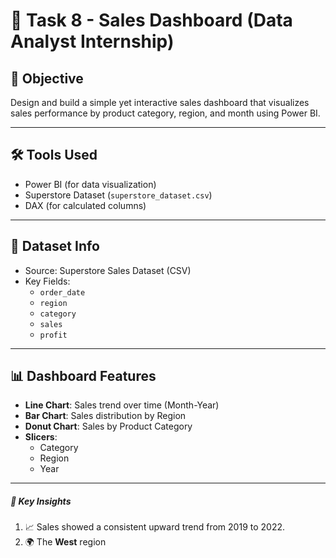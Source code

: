 # 🧾 Task 8 - Sales Dashboard (Data Analyst Internship)

## 📌 Objective
Design and build a simple yet interactive sales dashboard that visualizes sales performance by product category, region, and month using Power BI.

---

## 🛠 Tools Used
- Power BI (for data visualization)
- Superstore Dataset (`superstore_dataset.csv`)
- DAX (for calculated columns)

---

## 📁 Dataset Info
- Source: Superstore Sales Dataset (CSV)
- Key Fields:
  - `order_date`
  - `region`
  - `category`
  - `sales`
  - `profit`

---

## 📊 Dashboard Features
- **Line Chart**: Sales trend over time (Month-Year)
- **Bar Chart**: Sales distribution by Region
- **Donut Chart**: Sales by Product Category
- **Slicers**:
  - Category
  - Region
  - Year

---

##### 🧠 Key Insights
1. 📈 Sales showed a consistent upward trend from 2019 to 2022.
2. 🌍 The **West** region
